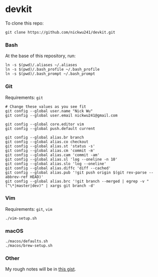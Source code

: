 # devkit

To clone this repo:

```shell
git clone https://github.com/nickwu241/devkit.git
```

### Bash

At the base of this repository, run:

```shell
ln -s $(pwd)/.aliases ~/.aliases
ln -s $(pwd)/.bash_profile ~/.bash_profile
ln -s $(pwd)/.bash_prompt ~/.bash_prompt
```

### Git

Requirements: `git`

```shell
# Change these values as you see fit
git config --global user.name "Nick Wu"
git config --global user.email nickwu241@gmail.com

git config --global core.editor vim
git config --global push.default current

git config --global alias.br branch
git config --global alias.co checkout
git config --global alias.st 'status -s'
git config --global alias.cm 'commit -m'
git config --global alias.cam 'commit -am'
git config --global alias.sl 'log --oneline -n 10'
git config --global alias.slo 'log --oneline'
git config --global alias.diffc 'diff --cached'
git config --global alias.pub '!git push origin $(git rev-parse --abbrev-ref HEAD)'
git config --global alias.brc '!git branch --merged | egrep -v "(^\*|master|dev)" | xargs git branch -d'
```

### Vim

Requirements: `git`, `vim`

```shell
./vim-setup.sh
```

### macOS

```shell
./macos/defaults.sh
./macos/brew-setup.sh
```

### Other

My rough notes will be in [this gist](https://gist.github.com/nickwu241/1abc77d7352c6252127f16a1af6ceb45).
